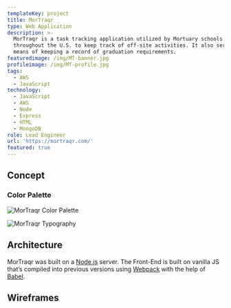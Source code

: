 ```yaml
---
templateKey: project
title: MorTraqr
type: Web Application
description: >-
  MorTraqr is a task tracking application utilized by Mortuary schools
  throughout the U.S. to keep track of off-site activities. It also serves as a
  means of keeping a record of graduation requirements.
featuredimage: /img/MT-banner.jpg
profileimage: /img/MT-profile.jpg
tags:
  - AWS
  - JavaScript
technology:
  - JavaScript
  - AWS
  - Node
  - Express
  - HTML
  - MongoDB
role: Lead Engineer
url: 'https://mortraqr.com/'
featured: true
---
```

## Concept

### Color Palette

![MorTraqr Color Palette](/MorTraqr/Palette.PNG "MorTraqr Color Palette")

![MorTraqr Typography](/MorTraqr/typography.PNG "MorTraqr Typography")

## Architecture

MorTraqr was built on a [Node.js](https://nodejs.org/en/) server. The Front-End is built on vanilla JS that’s compiled into previous versions using [Webpack](https://webpack.js.org/) with the help of [Babel](https://babeljs.io/).

## Wireframes
